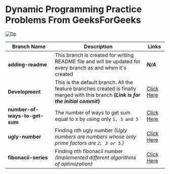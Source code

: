 # Dynamic Programming Practice Problems From GeeksForGeeks

![Dp](https://i.ytimg.com/vi/iv_yHjmkv4I/maxresdefault.jpg)

Branch Name  | Description   | Links
------------ | ------------- | ----------
**adding-readme** | This branch is created for writing README file and will be updated for every branch as and when it's created | __*N/A*__
**Development** | This is the default branch. All the feature branches created is finally merged with this branch **(_Link is for the initial commit_)** | [Click Here](https://www.geeksforgeeks.org/tabulation-vs-memoizatation/)
**number-of-ways-to-get-sum** | The number of ways to get sum equal to x by using only `1, 3 and 5` | [Click Here](https://www.geeksforgeeks.org/solve-dynamic-programming-problem/)
**ugly-number** | Finding nth ugly number *(Ugly numbers are numbers whose only prime factors are `2, 3 or 5`.)* | [Click Here](https://www.geeksforgeeks.org/ugly-numbers/)
**fibonacii-series** | Finding nth fibonacii number _(Implemented different algorithms of optimization)_ | [Click Here](https://www.geeksforgeeks.org/program-for-nth-fibonacci-number/)